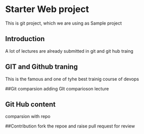 # Starter Web project
This is git project, which we are using as Sample project

## Introduction
A lot of lectures are already submitted in git and git hub traing 

## GIT and Github traning
This is the famous and one of tyhe best trainig course of devops 

##Git comparsion 
adding GIt comparioson lecture


## Git Hub content
comparsion with repo

##Contribution 
fork the repoe and raise pull request for review